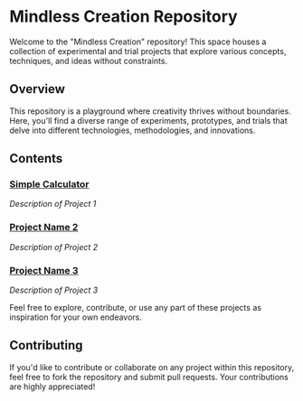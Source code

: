 # Mindless Creation Repository

Welcome to the "Mindless Creation" repository! This space houses a collection of experimental and trial projects that explore various concepts, techniques, and ideas without constraints.

## Overview

This repository is a playground where creativity thrives without boundaries. Here, you'll find a diverse range of experiments, prototypes, and trials that delve into different technologies, methodologies, and innovations.

## Contents

### [Simple Calculator](https://github.com/Safwanonthego/Mindless-Creations/blob/226cc0480ad1e9257f2d3bd17f329b43cc14832f/Simple_calculator.py)
_Description of Project 1_

### [Project Name 2](Simple_calculator.py)
_Description of Project 2_

### [Project Name 3](link/to/project3)
_Description of Project 3_

Feel free to explore, contribute, or use any part of these projects as inspiration for your own endeavors.

## Contributing

If you'd like to contribute or collaborate on any project within this repository, feel free to fork the repository and submit pull requests. Your contributions are highly appreciated!

